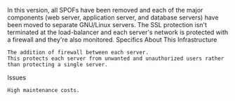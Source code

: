 In this version, all SPOFs have been removed and each of the major components (web server, application server, and database servers) have been moved to separate GNU/Linux servers. The SSL protection isn't terminated at the load-balancer and each server's network is protected with a firewall and they're also monitored.
Specifics About This Infrastructure

    The addition of firewall between each server.
    This protects each server from unwanted and unauthorized users rather than protecting a single server.

Issues

    High maintenance costs.
